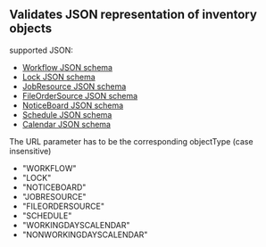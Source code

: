 <h2>Validates JSON representation of inventory objects</h2>
<p>supported JSON:
<ul>
	<li><a href="../../../../../inventory/schemas/workflow/workflow-schema.json" target="workflow">Workflow JSON schema</a></li>
	<li><a href="../../../../../inventory/schemas/lock/lock-schema.json" target="lock">Lock JSON schema</a></li>
	<li><a href="../../../../../inventory/schemas/jobresource/jobResource-schema.json" target="jobresource">JobResource JSON schema</a></li>
	<li><a href="../../../../../inventory/schemas/fileordersource/fileOrderSource-schema.json" target="fileordersource">FileOrderSource JSON schema</a></li>
	<li><a href="../../../../../inventory/schemas/board/board-schema.json" target="board">NoticeBoard JSON schema</a></li>
	<li><a href="../../../../../inventory/schemas/schedule/schedule-schema.json" target="order">Schedule JSON schema</a></li>
	<li><a href="../../../../../inventory/schemas/calendar/calendar-schema.json" target="calendar">Calendar JSON schema</a></li>
</ul>
</p>
<p>The URL parameter has to be the corresponding objectType (case insensitive)
<ul>
	<li>"WORKFLOW"</li>
    <li>"LOCK"</li>
    <li>"NOTICEBOARD"</li>
    <li>"JOBRESOURCE"</li>
    <li>"FILEORDERSOURCE"</li>
    <li>"SCHEDULE"</li>
    <li>"WORKINGDAYSCALENDAR"</li>
    <li>"NONWORKINGDAYSCALENDAR"</li>
</ul>
</p>